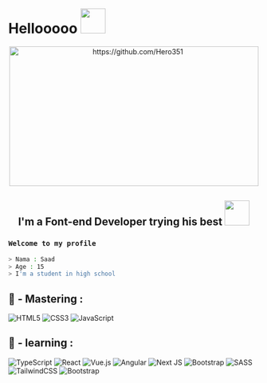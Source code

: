<h1> Hellooooo <img src="https://media.tenor.com/_mYZWyrW3AUAAAAi/peach-goma-pc-night-keyboard-smashing.gif" width="50"</p></h1>
<p align="center">
    <img src="https://telegra.ph/file/8219cb8e2fed6e3eae767.gif" width="500" height="280" alt="https://github.com/Hero351"/>
</p>
<h2 align="center">
	I'm a Font-end Developer trying his best <img src="https://media.tenor.com/_mYZWyrW3AUAAAAi/peach-goma-pc-night-keyboard-smashing.gif" width="50"/>
	
</h2>

### `Welcome to my profile `
```bash
> Nama : Saad
> Age : 15
> I'm a student in high school 
```

## 🪽 - Mastering :

![HTML5](https://img.shields.io/badge/html5-%23E34F26.svg?style=for-the-badge&logo=html5&logoColor=white)
![CSS3](https://img.shields.io/badge/css3-%231572B6.svg?style=for-the-badge&logo=css3&logoColor=white)
![JavaScript](https://img.shields.io/badge/javascript-%23323330.svg?style=for-the-badge&logo=javascript&logoColor=Yellow)

## 🍟 - learning :

![TypeScript](https://img.shields.io/badge/typescript-%23007ACC.svg?style=for-the-badge&logo=typescript&logoColor=white)
![React](https://img.shields.io/badge/react-%2320232a.svg?style=for-the-badge&logo=react&logoColor=%2361DAFB)
![Vue.js](https://img.shields.io/badge/vuejs-%2335495e.svg?style=for-the-badge&logo=vuedotjs&logoColor=%234FC08D)
![Angular](https://img.shields.io/badge/angular-%23DD0031.svg?style=for-the-badge&logo=angular&logoColor=white)
![Next JS](https://img.shields.io/badge/Next-black?style=for-the-badge&logo=next.js&logoColor=white)
![Bootstrap](https://img.shields.io/badge/bootstrap-%238511FA.svg?style=for-the-badge&logo=bootstrap&logoColor=white)
![SASS](https://img.shields.io/badge/SASS-hotpink.svg?style=for-the-badge&logo=SASS&logoColor=white)
![TailwindCSS](https://img.shields.io/badge/Tailwind_CSS-38B2AC?style=for-the-badge&logo=tailwind-css&logoColor=white)
![Bootstrap](https://img.shields.io/badge/Bootstrap-563D7C?style=for-the-badge&logo=bootstrap&logoColor=white)
